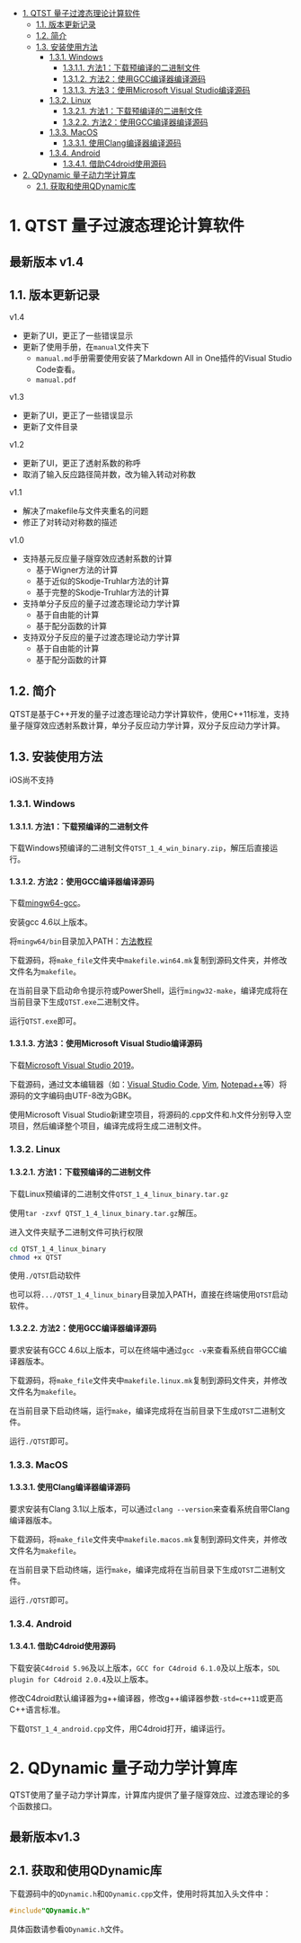 <!-- TOC -->

- [1. QTST 量子过渡态理论计算软件](#1-qtst-量子过渡态理论计算软件)
    - [1.1. 版本更新记录](#11-版本更新记录)
    - [1.2. 简介](#12-简介)
    - [1.3. 安装使用方法](#13-安装使用方法)
        - [1.3.1. Windows](#131-windows)
            - [1.3.1.1. 方法1：下载预编译的二进制文件](#1311-方法1下载预编译的二进制文件)
            - [1.3.1.2. 方法2：使用GCC编译器编译源码](#1312-方法2使用gcc编译器编译源码)
            - [1.3.1.3. 方法3：使用Microsoft Visual Studio编译源码](#1313-方法3使用microsoft-visual-studio编译源码)
        - [1.3.2. Linux](#132-linux)
            - [1.3.2.1. 方法1：下载预编译的二进制文件](#1321-方法1下载预编译的二进制文件)
            - [1.3.2.2. 方法2：使用GCC编译器编译源码](#1322-方法2使用gcc编译器编译源码)
        - [1.3.3. MacOS](#133-macos)
            - [1.3.3.1. 使用Clang编译器编译源码](#1331-使用clang编译器编译源码)
        - [1.3.4. Android](#134-android)
            - [1.3.4.1. 借助C4droid使用源码](#1341-借助c4droid使用源码)
- [2. QDynamic 量子动力学计算库](#2-qdynamic-量子动力学计算库)
    - [2.1. 获取和使用QDynamic库](#21-获取和使用qdynamic库)

<!-- /TOC -->


# 1. QTST 量子过渡态理论计算软件

最新版本 v1.4
--

## 1.1. 版本更新记录
v1.4
* 更新了UI，更正了一些错误显示
* 更新了使用手册，在```manual```文件夹下
    * ```manual.md```手册需要使用安装了Markdown All in One插件的Visual Studio Code查看。
    * ```manual.pdf```

v1.3
* 更新了UI，更正了一些错误显示
* 更新了文件目录

v1.2
* 更新了UI，更正了透射系数的称呼
* 取消了输入反应路径简并数，改为输入转动对称数

v1.1
* 解决了makefile与文件夹重名的问题
* 修正了对转动对称数的描述


v1.0
* 支持基元反应量子隧穿效应透射系数的计算              
  * 基于Wigner方法的计算                          
  * 基于近似的Skodje-Truhlar方法的计算            
  * 基于完整的Skodje-Truhlar方法的计算            
* 支持单分子反应的量子过渡态理论动力学计算            
  * 基于自由能的计算                              
  * 基于配分函数的计算                            
* 支持双分子反应的量子过渡态理论动力学计算            
  * 基于自由能的计算                              
  * 基于配分函数的计算                            
## 1.2. 简介
QTST是基于C++开发的量子过渡态理论动力学计算软件，使用C++11标准，支持量子隧穿效应透射系数计算，单分子反应动力学计算，双分子反应动力学计算。
## 1.3. 安装使用方法
iOS尚不支持
### 1.3.1. Windows
#### 1.3.1.1. 方法1：下载预编译的二进制文件
下载Windows预编译的二进制文件```QTST_1_4_win_binary.zip```，解压后直接运行。
#### 1.3.1.2. 方法2：使用GCC编译器编译源码
下载[mingw64-gcc](https://sourceforge.net/projects/mingw-w64/files/latest/download)。

安装gcc 4.6以上版本。

将```mingw64/bin```目录加入PATH：[方法教程](https://blog.csdn.net/Flood_Dragon/article/details/12363705)

下载源码，将```make_file```文件夹中```makefile.win64.mk```复制到源码文件夹，并修改文件名为```makefile```。

在当前目录下启动命令提示符或PowerShell，运行```mingw32-make```，编译完成将在当前目录下生成```QTST.exe```二进制文件。

运行```QTST.exe```即可。
#### 1.3.1.3. 方法3：使用Microsoft Visual Studio编译源码
下载[Microsoft Visual Studio 2019](https://visualstudio.microsoft.com/zh-hans/downloads/)。

下载源码，通过文本编辑器（如：[Visual Studio Code](https://code.visualstudio.com/), [Vim](https://www.vim.org/), [Notepad++](https://notepad-plus-plus.org/)等）将源码的文字编码由UTF-8改为GBK。

使用Microsoft Visual Studio新建空项目，将源码的.cpp文件和.h文件分别导入空项目，然后编译整个项目，编译完成将生成二进制文件。
### 1.3.2. Linux
#### 1.3.2.1. 方法1：下载预编译的二进制文件
下载Linux预编译的二进制文件```QTST_1_4_linux_binary.tar.gz```

使用```tar -zxvf QTST_1_4_linux_binary.tar.gz```解压。

进入文件夹赋予二进制文件可执行权限
```bash
cd QTST_1_4_linux_binary
chmod +x QTST
```

使用```./QTST```启动软件

也可以将```.../QTST_1_4_linux_binary```目录加入PATH，直接在终端使用```QTST```启动软件。
#### 1.3.2.2. 方法2：使用GCC编译器编译源码
要求安装有GCC 4.6以上版本，可以在终端中通过```gcc -v```来查看系统自带GCC编译器版本。

下载源码，将```make_file```文件夹中```makefile.linux.mk```复制到源码文件夹，并修改文件名为```makefile```。

在当前目录下启动终端，运行```make```，编译完成将在当前目录下生成```QTST```二进制文件。

运行```./QTST```即可。
### 1.3.3. MacOS
#### 1.3.3.1. 使用Clang编译器编译源码
要求安装有Clang 3.1以上版本，可以通过```clang --version```来查看系统自带Clang编译器版本。

下载源码，将```make_file```文件夹中```makefile.macos.mk```复制到源码文件夹，并修改文件名为```makefile```。

在当前目录下启动终端，运行```make```，编译完成将在当前目录下生成```QTST```二进制文件。

运行```./QTST```即可。
### 1.3.4. Android
#### 1.3.4.1. 借助C4droid使用源码
下载安装```C4droid 5.96```及以上版本，```GCC for C4droid 6.1.0```及以上版本，```SDL plugin for C4droid 2.0.4```及以上版本。

修改C4droid默认编译器为g++编译器，修改g++编译器参数```-std=c++11```或更高C++语言标准。

下载```QTST_1_4_android.cpp```文件，用C4droid打开，编译运行。


# 2. QDynamic 量子动力学计算库
QTST使用了量子动力学计算库，计算库内提供了量子隧穿效应、过渡态理论的多个函数接口。

最新版本v1.3
--

## 2.1. 获取和使用QDynamic库
下载源码中的```QDynamic.h```和```QDynamic.cpp```文件，使用时将其加入头文件中：
```c++
#include"QDynamic.h"
```

具体函数请参看```QDynamic.h```文件。
